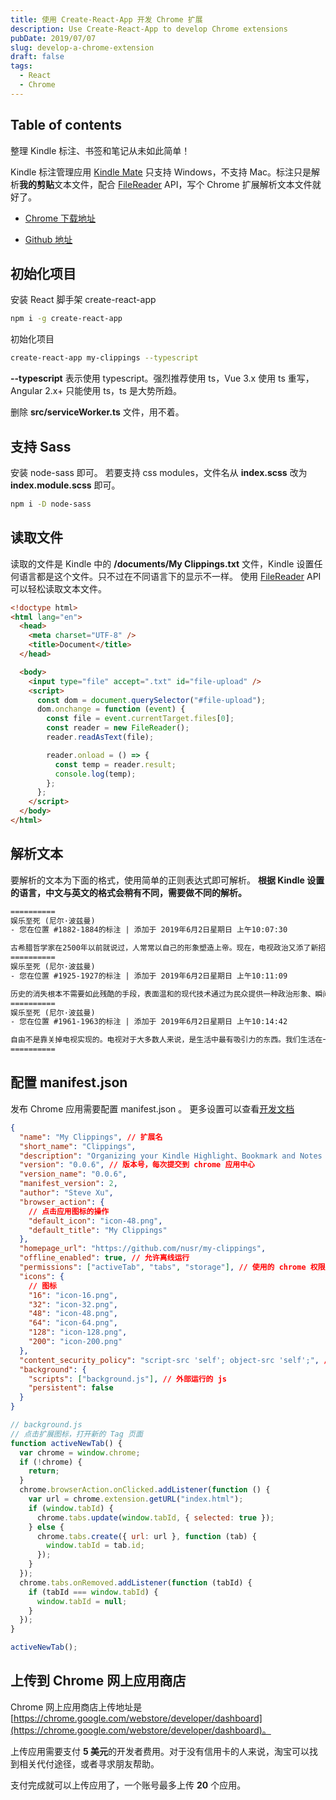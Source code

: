 ```yaml
---
title: 使用 Create-React-App 开发 Chrome 扩展
description: Use Create-React-App to develop Chrome extensions
pubDate: 2019/07/07
slug: develop-a-chrome-extension
draft: false
tags:
  - React
  - Chrome
---
```


## Table of contents

整理 Kindle 标注、书签和笔记从未如此简单！

Kindle 标注管理应用 [Kindle Mate](https://kmate.me/cn/) 只支持 Windows，不支持 Mac。标注只是解析**我的剪贴**文本文件，配合 [FileReader](https://developer.mozilla.org/zh-CN/docs/Web/API/FileReader) API，写个 Chrome 扩展解析文本文件就好了。

<!--more-->

- [Chrome 下载地址](https://chrome.google.com/webstore/detail/my-clippings/pcfdnhenjhhcbfbanepfegljllniecpe)

- [Github 地址](https://github.com/nusr/my-clippings)

## 初始化项目

安装 React 脚手架 create-react-app

```bash
npm i -g create-react-app
```

初始化项目

```bash
create-react-app my-clippings --typescript
```

**--typescript** 表示使用 typescript。强烈推荐使用 ts，Vue 3.x 使用 ts 重写，Angular 2.x+ 只能使用 ts，ts 是大势所趋。

删除 **src/serviceWorker.ts** 文件，用不着。

## 支持 Sass

安装 node-sass 即可。
若要支持 css modules，文件名从 **index.scss** 改为 **index.module.scss** 即可。

```bash
npm i -D node-sass
```

## 读取文件

读取的文件是 Kindle 中的 **/documents/My Clippings.txt** 文件，Kindle 设置任何语言都是这个文件。只不过在不同语言下的显示不一样。
使用 [FileReader](https://developer.mozilla.org/zh-CN/docs/Web/API/FileReader) API 可以轻松读取文本文件。

```html
<!doctype html>
<html lang="en">
  <head>
    <meta charset="UTF-8" />
    <title>Document</title>
  </head>

  <body>
    <input type="file" accept=".txt" id="file-upload" />
    <script>
      const dom = document.querySelector("#file-upload");
      dom.onchange = function (event) {
        const file = event.currentTarget.files[0];
        const reader = new FileReader();
        reader.readAsText(file);

        reader.onload = () => {
          const temp = reader.result;
          console.log(temp);
        };
      };
    </script>
  </body>
</html>
```

## 解析文本

要解析的文本为下面的格式，使用简单的正则表达式即可解析。
**根据 Kindle 设置的语言，中文与英文的格式会稍有不同，需要做不同的解析。**

```txt
==========
娱乐至死 (尼尔·波兹曼)
- 您在位置 #1882-1884的标注 | 添加于 2019年6月2日星期日 上午10:07:30

古希腊哲学家在2500年以前就说过，人常常以自己的形象塑造上帝。现在，电视政治又添了新招：那些想当上帝的人把自己塑造成观众期望的形象。
==========
娱乐至死 (尼尔·波兹曼)
- 您在位置 #1925-1927的标注 | 添加于 2019年6月2日星期日 上午10:11:09

历史的消失根本不需要如此残酷的手段，表面温和的现代技术通过为民众提供一种政治形象、瞬间快乐和安慰疗法，能够同样有效地让历史销声匿迹，也许还更恒久，并且不会遭到任何反对。
==========
娱乐至死 (尼尔·波兹曼)
- 您在位置 #1961-1963的标注 | 添加于 2019年6月2日星期日 上午10:14:42

自由不是靠关掉电视实现的。电视对于大多数人来说，是生活中最有吸引力的东西。我们生活在一个绝大多数人不会关掉电视的世界里。如果我们不直接从电视得到某种信息，我们也会通过其他人得到它。
==========
```

## 配置 manifest.json

发布 Chrome 应用需要配置 manifest.json 。
更多设置可以查看[开发文档](https://developer.chrome.com/extensions/manifest)

```json
{
  "name": "My Clippings", // 扩展名
  "short_name": "Clippings",
  "description": "Organizing your Kindle Highlight、Bookmark and Notes so easy.", // 描述
  "version": "0.0.6", // 版本号，每次提交到 chrome 应用中心
  "version_name": "0.0.6",
  "manifest_version": 2,
  "author": "Steve Xu",
  "browser_action": {
    // 点击应用图标的操作
    "default_icon": "icon-48.png",
    "default_title": "My Clippings"
  },
  "homepage_url": "https://github.com/nusr/my-clippings",
  "offline_enabled": true, // 允许离线运行
  "permissions": ["activeTab", "tabs", "storage"], // 使用的 chrome 权限
  "icons": {
    // 图标
    "16": "icon-16.png",
    "32": "icon-32.png",
    "48": "icon-48.png",
    "64": "icon-64.png",
    "128": "icon-128.png",
    "200": "icon-200.png"
  },
  "content_security_policy": "script-src 'self'; object-src 'self';", // 允许加载的文件
  "background": {
    "scripts": ["background.js"], // 外部运行的 js
    "persistent": false
  }
}
```

```js
// background.js
// 点击扩展图标，打开新的 Tag 页面
function activeNewTab() {
  var chrome = window.chrome;
  if (!chrome) {
    return;
  }
  chrome.browserAction.onClicked.addListener(function () {
    var url = chrome.extension.getURL("index.html");
    if (window.tabId) {
      chrome.tabs.update(window.tabId, { selected: true });
    } else {
      chrome.tabs.create({ url: url }, function (tab) {
        window.tabId = tab.id;
      });
    }
  });
  chrome.tabs.onRemoved.addListener(function (tabId) {
    if (tabId === window.tabId) {
      window.tabId = null;
    }
  });
}

activeNewTab();
```

## 上传到 Chrome 网上应用商店

Chrome 网上应用商店上传地址是 [https://chrome.google.com/webstore/developer/dashboard](https://chrome.google.com/webstore/developer/dashboard)。

上传应用需要支付 **5 美元**的开发者费用。对于没有信用卡的人来说，淘宝可以找到相关代付途径，或者寻求朋友帮助。

支付完成就可以上传应用了，一个账号最多上传 **20** 个应用。
